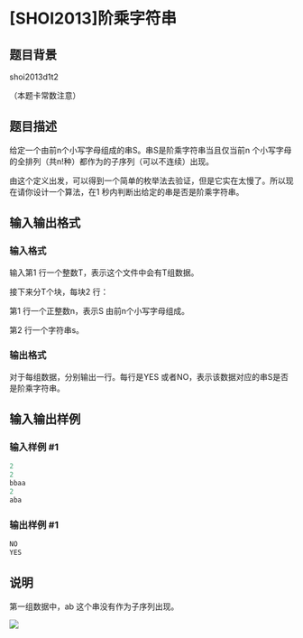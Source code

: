 # [SHOI2013]阶乘字符串

## 题目背景

shoi2013d1t2

（本题卡常数注意）

## 题目描述

给定一个由前n个小写字母组成的串S。串S是阶乘字符串当且仅当前n 个小写字母的全排列（共n!种）都作为的子序列（可以不连续）出现。

由这个定义出发，可以得到一个简单的枚举法去验证，但是它实在太慢了。所以现在请你设计一个算法，在1 秒内判断出给定的串是否是阶乘字符串。

## 输入输出格式

### 输入格式

输入第1 行一个整数T，表示这个文件中会有T组数据。

接下来分T个块，每块2 行：

第1 行一个正整数n，表示S 由前n个小写字母组成。

第2 行一个字符串s。

### 输出格式

对于每组数据，分别输出一行。每行是YES 或者NO，表示该数据对应的串S是否是阶乘字符串。

## 输入输出样例

### 输入样例 #1

```cpp
2
2
bbaa
2
aba
```


### 输出样例 #1

```cpp
NO
YES
```


## 说明

第一组数据中，ab 这个串没有作为子序列出现。

![](https://cdn.luogu.com.cn/upload/pic/9366.png)

